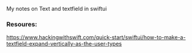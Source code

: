 My notes on Text and textfield in swiftui<!--more-->

### Resoures:
https://www.hackingwithswift.com/quick-start/swiftui/how-to-make-a-textfield-expand-vertically-as-the-user-types